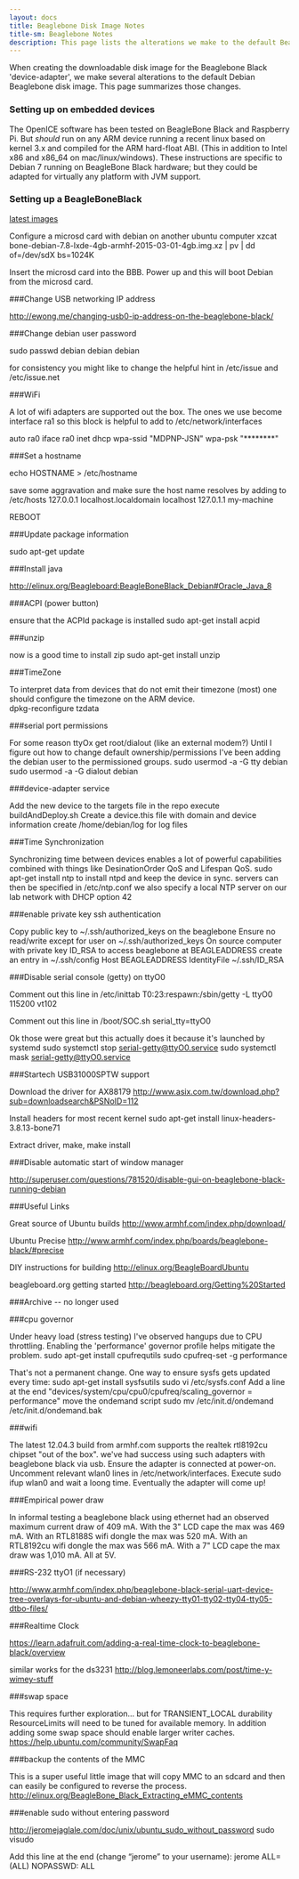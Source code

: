 ```yaml
---
layout: docs
title: Beaglebone Disk Image Notes
title-sm: Beaglebone Notes
description: This page lists the alterations we make to the default Beaglebone Black Debian disk image while creating the 'device-adapter' disk image.
---
```


When creating the downloadable disk image for the Beaglebone Black 'device-adapter', we make several alterations to the default Debian Beaglebone disk image. This page summarizes those changes.

### Setting up on embedded devices
The OpenICE software has been tested on BeagleBone Black and Raspberry Pi.  But *should* run on any ARM device running a recent linux based on kernel 3.x and compiled for the ARM hard-float ABI.  (This in addition to Intel x86 and x86_64 on mac/linux/windows).  These instructions are specific to Debian 7 running on BeagleBone Black hardware; but they could be adapted for virtually any platform with JVM support.

### Setting up a BeagleBoneBlack

[latest images](http://beagleboard.org/latest-images)

Configure a microsd card with debian on another ubuntu computer
xzcat bone-debian-7.8-lxde-4gb-armhf-2015-03-01-4gb.img.xz | pv | dd of=/dev/sdX bs=1024K

Insert the microsd card into the BBB. Power up and this will boot Debian from the microsd card.

###Change USB networking IP address

<http://ewong.me/changing-usb0-ip-address-on-the-beaglebone-black/>

###Change debian user password

sudo passwd debian
debian
debian

for consistency you might like to change the helpful hint in /etc/issue and /etc/issue.net

###WiFi

A lot of wifi adapters are supported out the box.  The ones we use become interface ra1
so this block is helpful to add to 
/etc/network/interfaces

auto ra0
iface ra0 inet dhcp
        wpa-ssid "MDPNP-JSN"
        wpa-psk "********"

###Set a hostname

echo HOSTNAME > /etc/hostname

save some aggravation and make sure the host name resolves by adding to /etc/hosts
 127.0.0.1    localhost.localdomain localhost
 127.0.1.1    my-machine

REBOOT

###Update package information

sudo apt-get update

###Install java

<http://elinux.org/Beagleboard:BeagleBoneBlack_Debian#Oracle_Java_8>

###ACPI (power button)

ensure that the ACPId package is installed
sudo apt-get install acpid

###unzip

now is a good time to install zip
sudo apt-get install unzip

###TimeZone

To interpret data from devices that do not emit their timezone (most) one should configure the timezone on the ARM device.  
dpkg-reconfigure tzdata

###serial port permissions

For some reason ttyOx get root/dialout (like an external modem?) Until I figure out how to change default ownership/permissions I've been adding the debian user to the permissioned groups.
sudo usermod -a -G tty debian
sudo usermod -a -G dialout debian

###device-adapter service

Add the new device to the targets file in the repo
execute buildAndDeploy.sh
Create a device.this file with domain and device information
create /home/debian/log for log files

###Time Synchronization

Synchronizing time between devices enables a lot of powerful capabilities combined with things like DesinationOrder QoS and Lifespan QoS.
sudo apt-get install ntp
to install ntpd and keep the device in sync.  servers can then be specified in /etc/ntp.conf
we also specify a local NTP server on our lab network with DHCP option 42

###enable private key ssh authentication

Copy public key to ~/.ssh/authorized_keys on the beaglebone
Ensure no read/write except for user on ~/.ssh/authorized_keys
On source computer with private key ID_RSA to access beaglebone at BEAGLEADDRESS create an entry in ~/.ssh/config
Host BEAGLEADDRESS
    IdentityFile ~/.ssh/ID_RSA

###Disable serial console (getty) on ttyO0

Comment out this line in /etc/inittab
T0:23:respawn:/sbin/getty -L ttyO0 115200 vt102

Comment out this line in /boot/SOC.sh
serial_tty=ttyO0

Ok those were great but this actually does it because it's launched by systemd
sudo systemctl stop serial-getty@ttyO0.service
sudo systemctl mask serial-getty@ttyO0.service

###Startech USB31000SPTW support

Download the driver for AX88179
<http://www.asix.com.tw/download.php?sub=downloadsearch&PSNoID=112>

Install headers for most recent kernel
sudo apt-get install linux-headers-3.8.13-bone71

Extract driver, make, make install

###Disable automatic start of window manager

<http://superuser.com/questions/781520/disable-gui-on-beaglebone-black-running-debian>



###Useful Links


Great source of Ubuntu builds
<http://www.armhf.com/index.php/download/>

Ubuntu Precise
<http://www.armhf.com/index.php/boards/beaglebone-black/#precise>

DIY instructions for building
<http://elinux.org/BeagleBoardUbuntu>

beagleboard.org getting started
<http://beagleboard.org/Getting%20Started>

###Archive -- no longer used


###cpu governor

Under heavy load (stress testing) I've observed hangups due to CPU throttling.  Enabling the 'performance' governor profile helps mitigate the problem.
sudo apt-get install cpufrequtils
sudo cpufreq-set -g performance

That's not a permanent change.  One way to ensure sysfs gets updated every time:
sudo apt-get install sysfsutils
sudo vi /etc/sysfs.conf
Add a line at the end "devices/system/cpu/cpu0/cpufreq/scaling_governor = performance"
move the ondemand script
sudo mv /etc/init.d/ondemand /etc/init.d/ondemand.bak

###wifi

The latest 12.04.3 build from armhf.com supports the realtek rtl8192cu chipset "out of the box".  we've had success using such adapters with beaglebone black via usb. Ensure the adapter is connected at power-on.  Uncomment relevant wlan0 lines in /etc/network/interfaces.  Execute sudo ifup wlan0 and wait a loong time.  Eventually the adapter will come up!

###Empirical power draw

In informal testing a beaglebone black using ethernet had an observed maximum current draw of 409 mA.  With the 3" LCD cape the max was 469 mA.  With an RTL8188S wifi dongle the max was 520 mA.  With an RTL8192cu wifi dongle the max was 566 mA.  With a 7" LCD cape the max draw was 1,010 mA.  All at 5V.

###RS-232 ttyO1 (if necessary)

<http://www.armhf.com/index.php/beaglebone-black-serial-uart-device-tree-overlays-for-ubuntu-and-debian-wheezy-tty01-tty02-tty04-tty05-dtbo-files/>

###Realtime Clock

<https://learn.adafruit.com/adding-a-real-time-clock-to-beaglebone-black/overview>

similar works for the ds3231
<http://blog.lemoneerlabs.com/post/time-y-wimey-stuff>


###swap space

This requires further exploration... but for TRANSIENT_LOCAL durability ResourceLimits will need to be tuned for available memory.  In addition adding some swap space should enable larger writer caches.  
<https://help.ubuntu.com/community/SwapFaq>

###backup the contents of the MMC

This is a super useful little image that will copy MMC to an sdcard and then can easily be configured to reverse the process.
<http://elinux.org/BeagleBone_Black_Extracting_eMMC_contents>

###enable sudo without entering password

<http://jeromejaglale.com/doc/unix/ubuntu_sudo_without_password>
sudo visudo

Add this line at the end (change “jerome” to your username):
jerome ALL=(ALL) NOPASSWD: ALL